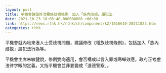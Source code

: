 ```yaml
---
layout: post
title: 平機會建議修改種族歧視條例　加入「族內歧視」屬犯法
date: 2021-10-23 18:06:40.000000000 +08:00
link: https://news.rthk.hk/rthk/ch/component/k2/1616610-20211023.htm
categories: rthk
---
```


平機會就內地來港人士受歧視問題，建議修改《種族歧視條例》，包括加入「族內歧視」屬犯法行為等。

平機會主席朱敏健說，修例雙向適用，會否構成以言入罪或寒蟬效應，政府正考慮法律字眼的定義，又指平機會並非要變成「道德警察」。
